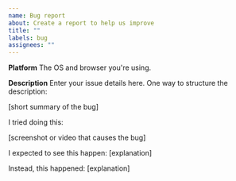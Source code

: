 ```yaml
---
name: Bug report
about: Create a report to help us improve
title: ""
labels: bug
assignees: ""
---
```


**Platform**
The OS and browser you're using.

**Description**
Enter your issue details here.
One way to structure the description:

[short summary of the bug]

I tried doing this:

[screenshot or video that causes the bug]

I expected to see this happen: [explanation]

Instead, this happened: [explanation]
